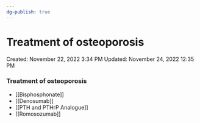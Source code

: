 ```yaml
---
dg-publish: true
---
```


# Treatment of osteoporosis

Created: November 22, 2022 3:34 PM
Updated: November 24, 2022 12:35 PM

### Treatment of osteoporosis

- [[Bisphosphonate]]
- [[Denosumab]]
- [[PTH and PTHrP Analogue]]
- [[Romosozumab]]